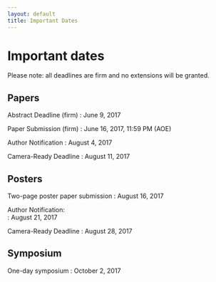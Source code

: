 ```yaml
---
layout: default
title: Important Dates
---
```


# Important dates

Please note: all deadlines are firm and no extensions will be granted. 

## Papers

Abstract Deadline (firm)
: June 9, 2017

Paper Submission (firm)
: June 16, 2017, 11:59 PM (AOE)

Author Notification
: August 4, 2017

Camera-Ready Deadline
: August 11, 2017

## Posters

Two-page poster paper submission
: August 16, 2017

Author Notification:	
: August 21, 2017

Camera-Ready Deadline
: August 28, 2017

## Symposium

One-day symposium
: October 2, 2017